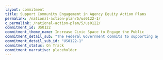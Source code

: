 ```yaml
---
layout: commitment
title: Support Community Engagement in Agency Equity Action Plans
permalink: /national-action-plan/5/us0122-1/
c_permalink: /national-action-plan/5/us0122/
commitment_id: US0122
commitment_theme_name: Increase Civic Space to Engage the Public
commitment_detail_sub: "The Federal Government commits to supporting agencies as they pursue additional community engagement efforts as part of implementation of their equity action plans."
commitment_detail_sub_id: "US0122-1"
commitment_status: On Track
commitment_narrative: placeholder
---
```


